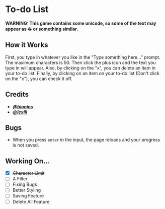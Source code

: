 # To-do List

**WARNING: This game contains some unicode, so some of the text may appear as � or something similar.**

## How it Works
First, you type in whatever you like in the "Type something here..." prompt. The maximum characters is 50. Then click the plus icon and the text you type in will appear. Also, by clicking on the "x", you can delete an item in your to-do list. Finally, by clicking on an item on your to-do list (Don't click on the "x"), you can check it off.


## Credits
* **_[@bionics](https://repl.it/@bionics)_**
* **_[@lexili](https://repl.it/@lexili)_**


## Bugs
* When you press `enter` in the input, the page reloads and your progress is not saved. 


## Working On...

- [x] ~~Character Limit~~
- [ ] A Filter
- [ ] Fixing Bugs
- [ ] Better Styling
- [ ] Saving Feature
- [ ] Delete All Feature
